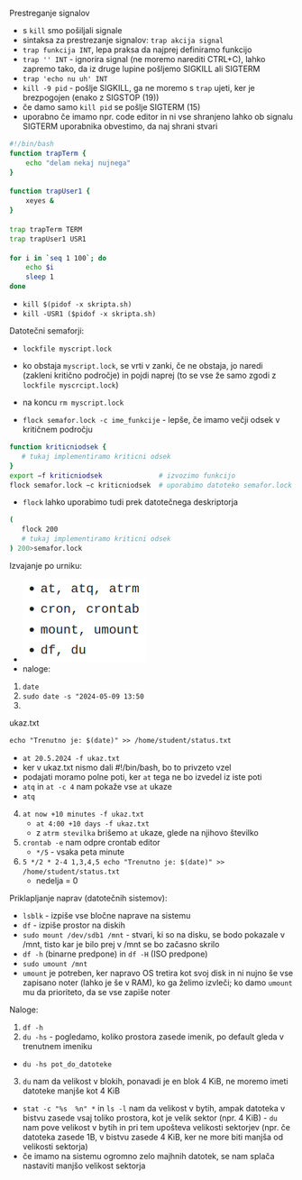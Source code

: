 Prestreganje signalov
- s `kill` smo pošiljali signale
- sintaksa za prestrezanje signalov: `trap akcija signal`
- `trap funkcija INT`, lepa praksa da najprej definiramo funkcijo
- `trap '' INT` - ignorira signal (ne moremo narediti CTRL+C), lahko zapremo tako, da iz druge lupine pošljemo SIGKILL ali SIGTERM
- `trap 'echo nu uh' INT`
- `kill -9 pid` - pošlje SIGKILL, ga ne moremo s `trap` ujeti, ker je brezpogojen (enako z SIGSTOP (19))
- če damo samo `kill pid` se pošlje SIGTERM (15)
- uporabno če imamo npr. code editor in ni vse shranjeno lahko ob signalu SIGTERM uporabnika obvestimo, da naj shrani stvari

```bash
#!/bin/bash
function trapTerm {
	echo "delam nekaj nujnega"
}

function trapUser1 {
	xeyes &
}

trap trapTerm TERM
trap trapUser1 USR1

for i in `seq 1 100`; do
	echo $i
	sleep 1
done
```

- `kill $(pidof -x skripta.sh)`
- `kill -USR1 ($pidof -x skripta.sh)`

Datotečni semaforji:
- `lockfile myscript.lock`
- ko obstaja `myscript.lock`, se vrti v zanki, če ne obstaja, jo naredi (zakleni kritično področje) in pojdi naprej (to se vse že samo zgodi z `lockfile myscrcipt.lock`)
- na koncu `rm myscript.lock`

- `flock semafor.lock -c ime_funkcije` - lepše, če imamo večji odsek v kritičnem področju

```bash
function kriticniodsek {  
   # tukaj implementiramo kriticni odsek
}
export −f kriticniodsek              # izvozimo funkcijo
flock semafor.lock −c kriticniodsek  # uporabimo datoteko semafor.lock za zaklepanje
```

- `flock` lahko uporabimo tudi prek datotečnega deskriptorja

```bash
(    
   flock 200  
   # tukaj implementiramo kriticni odsek
) 200>semafor.lock
```

Izvajanje po urniku:
- ![140](../../Images/Pasted%20image%2020240509124323.png)
- naloge:
1. `date`
2. `sudo date -s "2024-05-09 13:50`
3. 
ukaz.txt
```ukaz.txt
echo "Trenutno je: $(date)" >> /home/student/status.txt
```
- `at 20.5.2024 -f ukaz.txt`
- ker v ukaz.txt nismo dali #!/bin/bash, bo to privzeto vzel
- podajati moramo polne poti, ker `at` tega ne bo izvedel iz iste poti
- `atq` in `at -c 4` nam pokaže vse `at` ukaze
- `atq` 
4. `at now +10 minutes -f ukaz.txt`
	-  `at 4:00 +10 days -f ukaz.txt`
	- z `atrm stevilka` brišemo `at` ukaze, glede na njihovo številko
5. `crontab -e` nam odpre crontab editor
	- `*/5` - vsaka peta minute
8. `5 */2 * 2-4 1,3,4,5 echo "Trenutno je: $(date)" >> /home/student/status.txt`
	- nedelja = 0

Priklapljanje naprav (datotečnih sistemov):
- `lsblk` - izpiše vse bločne naprave na sistemu
- `df` - izpiše prostor na diskih
- `sudo mount /dev/sdb1 /mnt` - stvari, ki so na disku, se bodo pokazale v /mnt, tisto kar je bilo prej v /mnt se bo začasno skrilo
- `df -h` (binarne predpone) in `df -H` (ISO predpone) 
- `sudo umount /mnt`
- `umount` je potreben, ker napravo OS tretira kot svoj disk in ni nujno še vse zapisano noter (lahko je še v RAM), ko ga želimo izvleči; ko damo `umount` mu da prioriteto, da se vse zapiše noter

Naloge:
1. `df -h`
2. `du -hs` - pogledamo, koliko prostora zasede imenik, po default gleda v trenutnem imeniku
- `du -hs pot_do_datoteke`
3. `du` nam da velikost v blokih, ponavadi je en blok 4 KiB, ne moremo imeti datoteke manjše kot 4 KiB
- `stat -c "%s  %n" *` in `ls -l` nam da velikost v bytih, ampak datoteka v bistvu zasede vsaj toliko prostora, kot je velik sektor (npr. 4 KiB) - `du` nam pove velikost v bytih in pri tem upošteva velikosti sektorjev (npr. če datoteka zasede 1B, v bistvu zasede 4 KiB, ker ne more biti manjša od velikosti sektorja)
- če imamo na sistemu ogromno zelo majhnih datotek, se nam splača nastaviti manjšo velikost sektorja